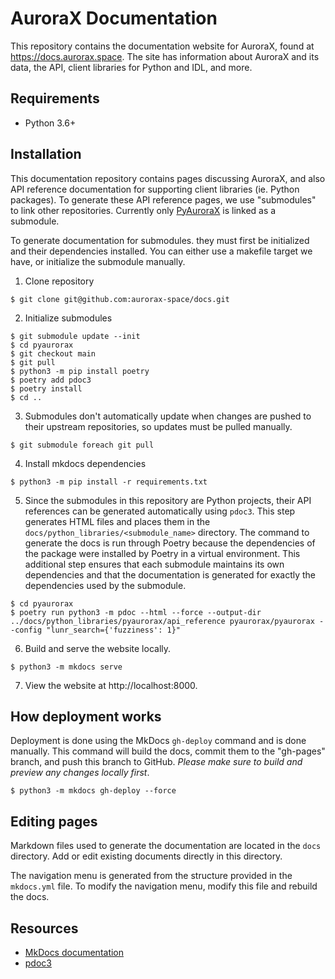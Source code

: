 # AuroraX Documentation

This repository contains the documentation website for AuroraX, found at https://docs.aurorax.space. The site has information about AuroraX and its data, the API, client libraries for Python and IDL, and more.

## Requirements

- Python 3.6+

## Installation

This documentation repository contains pages discussing AuroraX, and also API reference documentation for supporting client libraries (ie. Python packages). To generate these API reference pages, we use "submodules" to link other repositories. Currently only [PyAuroraX](https://github.com/aurorax-space/pyaurorax) is linked as a submodule.

To generate documentation for submodules. they must first be initialized and their dependencies installed. You can either use a makefile target we have, or initialize the submodule manually.

1. Clone repository

```
$ git clone git@github.com:aurorax-space/docs.git
```

2. Initialize submodules

```
$ git submodule update --init
$ cd pyaurorax
$ git checkout main
$ git pull
$ python3 -m pip install poetry
$ poetry add pdoc3
$ poetry install
$ cd ..
```

3. Submodules don't automatically update when changes are pushed to their upstream repositories, so updates must be pulled manually.

```
$ git submodule foreach git pull
```

4. Install mkdocs dependencies

```
$ python3 -m pip install -r requirements.txt
```

5. Since the submodules in this repository are Python projects, their API references can be generated automatically using ```pdoc3```. This step generates HTML files and places them in the ```docs/python_libraries/<submodule_name>``` directory. The command to generate the docs is run through Poetry because the dependencies of the package were installed by Poetry in a virtual environment. This additional step ensures that each submodule maintains its own dependencies and that the documentation is generated for exactly the dependencies used by the submodule.

```
$ cd pyaurorax
$ poetry run python3 -m pdoc --html --force --output-dir ../docs/python_libraries/pyaurorax/api_reference pyaurorax/pyaurorax --config "lunr_search={'fuzziness': 1}"
```

6. Build and serve the website locally.

```
$ python3 -m mkdocs serve
```

7. View the website at http://localhost:8000.

## How deployment works

Deployment is done using the MkDocs ```gh-deploy``` command and is done manually. This command will build the docs, commit them to the "gh-pages" branch, and push this branch to GitHub. _Please make sure to build and preview any changes locally first_.

```
$ python3 -m mkdocs gh-deploy --force
```

## Editing pages

Markdown files used to generate the documentation are located in the ```docs``` directory. Add or edit existing documents directly in this directory.

The navigation menu is generated from the structure provided in the ```mkdocs.yml``` file. To modify the navigation menu, modify this file and rebuild the docs.

## Resources

- [MkDocs documentation](https://www.mkdocs.org/)
- [pdoc3](https://pdoc3.github.io/pdoc/doc/pdoc/)
